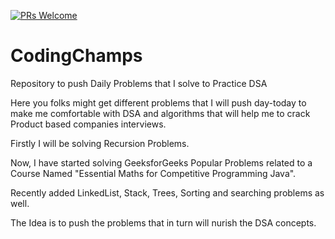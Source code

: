 [![PRs Welcome](https://img.shields.io/badge/PRs-welcome-brightgreen.svg?style=flat-square)](http://makeapullrequest.com)

# CodingChamps
Repository to push Daily Problems that I solve to Practice DSA

Here you folks might get different problems that I will push day-today to make me comfortable with DSA and algorithms that will help me to crack Product based companies interviews.

Firstly I will be solving Recursion Problems.

Now, I have started solving GeeksforGeeks Popular Problems related to a Course Named "Essential Maths for Competitive Programming Java".

Recently added LinkedList, Stack, Trees, Sorting and searching problems as well. 

The Idea is to push the problems that in turn will nurish the DSA concepts.



